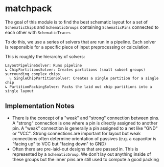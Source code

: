 # matchpack

The goal of this module is to find the best schematic layout for a set of `SchematicChip`s and `SchematicGroups` containing
`SchematicPins` connected to each other with `SchematicTraces`

To do this, we use a series of solvers that are run in a pipeline. Each solver is responsible for a specific piece of
input preprocessing or calculation.

This is roughly the hierarchy of solvers:

```
LayoutPipelineSolver: Runs pipeline
↳ ChipPartitionsSolver: Creates partitions (small subset groups) surrounding complex chips
  ↳ SingleChipPartitionSolver: Creates a single partition for a single chip
↳ PartitionPackingSolver: Packs the laid out chip partitions into a single layout
```

## Implementation Notes

- There is the concept of a "weak" and "strong" connection between pins. A "strong" connection is one where a pin is directly assigned to another pin. A "weak" connection is generally a pin assigned to a net like "GND" or "VCC". Strong connections are important for layout but weak connections often determine orientation of passives (e.g. a capacitor is "facing up" to VCC but "facing down" to GND)
- Often there are pre-laid-out designs that are passed in. This is represented by a `SchematicGroup`. We don't lay out anything inside of these groups but the inner pins are still used to compute a good packing
